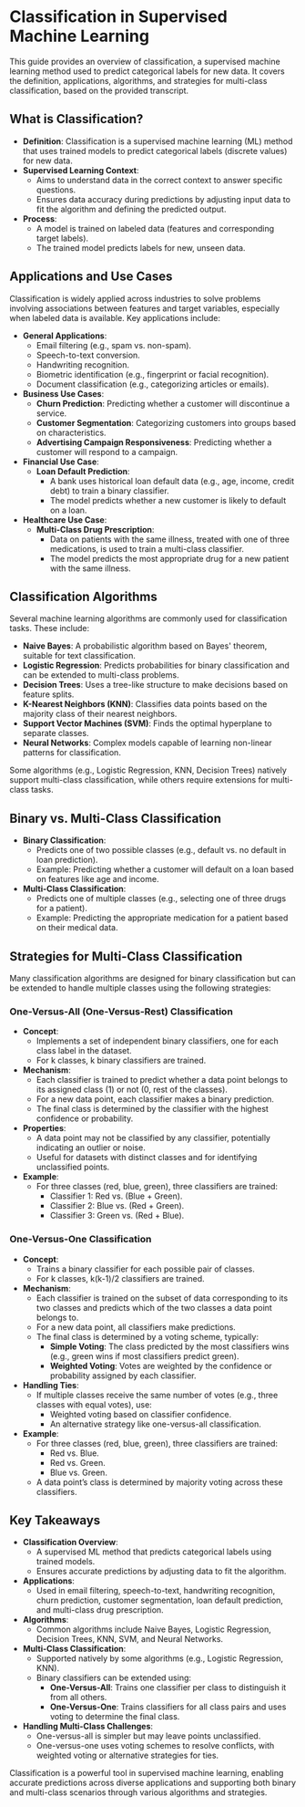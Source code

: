 # Classification in Supervised Machine Learning

This guide provides an overview of classification, a supervised machine learning method used to predict categorical labels for new data. It covers the definition, applications, algorithms, and strategies for multi-class classification, based on the provided transcript.

## What is Classification?

- **Definition**: Classification is a supervised machine learning (ML) method that uses trained models to predict categorical labels (discrete values) for new data.
- **Supervised Learning Context**:
  - Aims to understand data in the correct context to answer specific questions.
  - Ensures data accuracy during predictions by adjusting input data to fit the algorithm and defining the predicted output.
- **Process**:
  - A model is trained on labeled data (features and corresponding target labels).
  - The trained model predicts labels for new, unseen data.

## Applications and Use Cases

Classification is widely applied across industries to solve problems involving associations between features and target variables, especially when labeled data is available. Key applications include:

- **General Applications**:
  - Email filtering (e.g., spam vs. non-spam).
  - Speech-to-text conversion.
  - Handwriting recognition.
  - Biometric identification (e.g., fingerprint or facial recognition).
  - Document classification (e.g., categorizing articles or emails).
- **Business Use Cases**:
  - **Churn Prediction**: Predicting whether a customer will discontinue a service.
  - **Customer Segmentation**: Categorizing customers into groups based on characteristics.
  - **Advertising Campaign Responsiveness**: Predicting whether a customer will respond to a campaign.
- **Financial Use Case**:
  - **Loan Default Prediction**:
    - A bank uses historical loan default data (e.g., age, income, credit debt) to train a binary classifier.
    - The model predicts whether a new customer is likely to default on a loan.
- **Healthcare Use Case**:
  - **Multi-Class Drug Prescription**:
    - Data on patients with the same illness, treated with one of three medications, is used to train a multi-class classifier.
    - The model predicts the most appropriate drug for a new patient with the same illness.

## Classification Algorithms

Several machine learning algorithms are commonly used for classification tasks. These include:

- **Naive Bayes**: A probabilistic algorithm based on Bayes' theorem, suitable for text classification.
- **Logistic Regression**: Predicts probabilities for binary classification and can be extended to multi-class problems.
- **Decision Trees**: Uses a tree-like structure to make decisions based on feature splits.
- **K-Nearest Neighbors (KNN)**: Classifies data points based on the majority class of their nearest neighbors.
- **Support Vector Machines (SVM)**: Finds the optimal hyperplane to separate classes.
- **Neural Networks**: Complex models capable of learning non-linear patterns for classification.

Some algorithms (e.g., Logistic Regression, KNN, Decision Trees) natively support multi-class classification, while others require extensions for multi-class tasks.

## Binary vs. Multi-Class Classification

- **Binary Classification**:
  - Predicts one of two possible classes (e.g., default vs. no default in loan prediction).
  - Example: Predicting whether a customer will default on a loan based on features like age and income.
- **Multi-Class Classification**:
  - Predicts one of multiple classes (e.g., selecting one of three drugs for a patient).
  - Example: Predicting the appropriate medication for a patient based on their medical data.

## Strategies for Multi-Class Classification

Many classification algorithms are designed for binary classification but can be extended to handle multiple classes using the following strategies:

### One-Versus-All (One-Versus-Rest) Classification

- **Concept**:
  - Implements a set of independent binary classifiers, one for each class label in the dataset.
  - For k classes, k binary classifiers are trained.
- **Mechanism**:
  - Each classifier is trained to predict whether a data point belongs to its assigned class (1) or not (0, rest of the classes).
  - For a new data point, each classifier makes a binary prediction.
  - The final class is determined by the classifier with the highest confidence or probability.
- **Properties**:
  - A data point may not be classified by any classifier, potentially indicating an outlier or noise.
  - Useful for datasets with distinct classes and for identifying unclassified points.
- **Example**:
  - For three classes (red, blue, green), three classifiers are trained:
    - Classifier 1: Red vs. (Blue + Green).
    - Classifier 2: Blue vs. (Red + Green).
    - Classifier 3: Green vs. (Red + Blue).

### One-Versus-One Classification

- **Concept**:
  - Trains a binary classifier for each possible pair of classes.
  - For k classes, k(k-1)/2 classifiers are trained.
- **Mechanism**:
  - Each classifier is trained on the subset of data corresponding to its two classes and predicts which of the two classes a data point belongs to.
  - For a new data point, all classifiers make predictions.
  - The final class is determined by a voting scheme, typically:
    - **Simple Voting**: The class predicted by the most classifiers wins (e.g., green wins if most classifiers predict green).
    - **Weighted Voting**: Votes are weighted by the confidence or probability assigned by each classifier.
- **Handling Ties**:
  - If multiple classes receive the same number of votes (e.g., three classes with equal votes), use:
    - Weighted voting based on classifier confidence.
    - An alternative strategy like one-versus-all classification.
- **Example**:
  - For three classes (red, blue, green), three classifiers are trained:
    - Red vs. Blue.
    - Red vs. Green.
    - Blue vs. Green.
  - A data point’s class is determined by majority voting across these classifiers.

## Key Takeaways

- **Classification Overview**:
  - A supervised ML method that predicts categorical labels using trained models.
  - Ensures accurate predictions by adjusting data to fit the algorithm.
- **Applications**:
  - Used in email filtering, speech-to-text, handwriting recognition, churn prediction, customer segmentation, loan default prediction, and multi-class drug prescription.
- **Algorithms**:
  - Common algorithms include Naive Bayes, Logistic Regression, Decision Trees, KNN, SVM, and Neural Networks.
- **Multi-Class Classification**:
  - Supported natively by some algorithms (e.g., Logistic Regression, KNN).
  - Binary classifiers can be extended using:
    - **One-Versus-All**: Trains one classifier per class to distinguish it from all others.
    - **One-Versus-One**: Trains classifiers for all class pairs and uses voting to determine the final class.
- **Handling Multi-Class Challenges**:
  - One-versus-all is simpler but may leave points unclassified.
  - One-versus-one uses voting schemes to resolve conflicts, with weighted voting or alternative strategies for ties.

Classification is a powerful tool in supervised machine learning, enabling accurate predictions across diverse applications and supporting both binary and multi-class scenarios through various algorithms and strategies.